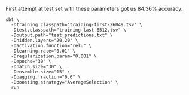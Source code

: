 First attempt at test set with these parameters got us 84.36% accuracy:
```
sbt \
  -Dtraining.classpath="training-first-26049.tsv" \
  -Dtest.classpath="training-last-6512.tsv" \
  -Doutput.path="test_predictions.txt" \
  -Dhidden.layers="20,20" \
  -Dactivation.function="relu" \
  -Dlearning.rate="0.01" \
  -Dregularization.param="0.001" \
  -Depochs="30" \
  -Dbatch.size="30" \
  -Densemble.size="15" \
  -Dbagging.fraction="0.6" \
  -Dboosting.strategy="AverageSelection" \
  run
```

